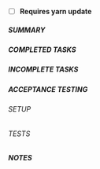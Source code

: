 <!-- Checked checkbox should look like this: [x] -->
- [ ] **Requires yarn update**

##### SUMMARY

<!-- Replace this with a high-level description of the features/functionality proposed in the pull request. -->

##### COMPLETED TASKS

<!--
- Create a list of tasks
- Use the Trello card checklist and your commits as inspiration
-->

##### INCOMPLETE TASKS

<!--
If there's anything from the task spec that was not completed in this proposed pull request, detail it here.

If there's nothing outstanding, then delete this section.
-->

##### ACCEPTANCE TESTING

###### SETUP

<!-- Replace this with any special instructions to prepare for testing. -->

###### TESTS

<!--
Replace this with a series of test steps & expected outcomes. Don't forget to detail every step.

Example test step:

- This is a test step.  Highlight actions **in bold**.

    **Expected outcome:** This is what to expect after the step
    
Follow this format **exactly**. 
-->

##### NOTES

<!--
Replace this line with anything else you think may be relevant.

If there are no notes, then delete this section.
-->
